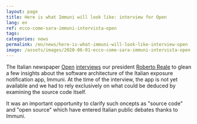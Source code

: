 ```yaml
---
layout: page
title: Here is what Immuni will look like: interview for Open
lang: en
ref: ecco-come-sara-immuni-intervista-open
tags:
categories: news
permalink: /en/news/here-is-what-immuni-will-look-like-interview-open
image: /assets/images/2020-06-01-ecco-come-sara-immuni-intervista-open.png
---
```


The Italian newspaper [Open](https://www.open.online/) [interviews](https://www.open.online/2020/06/01/ecco-come-sara-immuni-app-per-contenere-i-contagi-del-coronavirus-nella-fase-2/) our president [Roberto Reale](/en/about-us/bio/roberto-reale) to glean a few insights about the software architecture of the Italian exposure notification app, Immuni. At the time of the interview, the app is not yet available and we had to rely exclusively on what could be deduced by examining the source code itself.

It was an important opportunity to clarify such oncepts as "source code" and "open source" which have entered Italian public debates thanks to Immuni.
